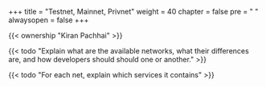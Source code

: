 +++
title = "Testnet, Mainnet, Privnet"
weight = 40
chapter = false
pre = "<i class='fa ela-page'></i> "
alwaysopen = false
+++

{{< ownership "Kiran Pachhai" >}}

{{< todo "Explain what are the available networks, what their differences are, and how developers should should one or another." >}}

{{< todo "For each net, explain which services it contains" >}}